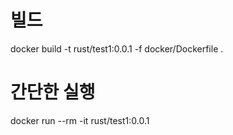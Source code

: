 # 빌드
docker build -t rust/test1:0.0.1 -f docker/Dockerfile .

# 간단한 실행
docker run --rm -it rust/test1:0.0.1